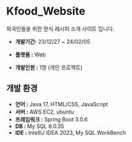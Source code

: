 # Kfood_Website
외국인들을 위한 한식 레시피 소개 사이트 입니다.

 - **개발기간:**           23/12/27 ~ 24/02/05
 
 - **플랫폼 :**            Web
 
 - **개발인원 :**       1명 (개인 프로젝트)

## 개발 환경
- **언어 :**            Java 17, HTML/CSS, JavaScript
- **서버 :**            AWS EC2, ubuntu
- **프레임워크 :**       Spring Boot 3.0.6
- **DB :**              My SQL 8.0.35
- **IDE :**             IntelliJ IDEA 2023, My SQL WorkBench
